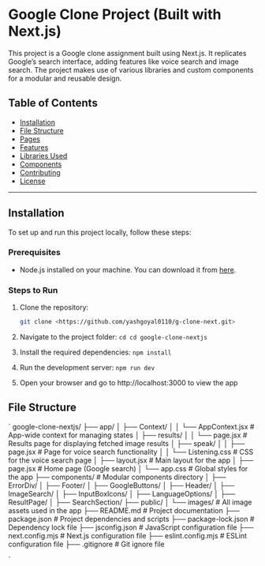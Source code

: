 # Google Clone Project (Built with Next.js)

This project is a Google clone assignment built using Next.js. It replicates Google’s search interface, adding features like voice search and image search. The project makes use of various libraries and custom components for a modular and reusable design.

## Table of Contents
- [Installation](#installation)
- [File Structure](#file-structure)
- [Pages](#pages)
- [Features](#features)
- [Libraries Used](#libraries-used)
- [Components](#components)
- [Contributing](#contributing)
- [License](#license)

---

## Installation

To set up and run this project locally, follow these steps:

### Prerequisites
- Node.js installed on your machine. You can download it from [here](https://nodejs.org/).

### Steps to Run

1. Clone the repository:
   ```bash
   git clone <https://github.com/yashgoyal0110/g-clone-next.git>

2. Navigate to the project folder:
    `cd cd google-clone-nextjs`

3. Install the required dependencies:
    `npm install`

4. Run the development server:
    `npm run dev`

5. Open your browser and go to http://localhost:3000 to view the app


## File Structure

`
google-clone-nextjs/
├── app/
│   ├── Context/
│   │   └── AppContext.jsx          # App-wide context for managing states
│   ├── results/
│   │   └── page.jsx                # Results page for displaying fetched image results
│   ├── speak/
│   │   ├── page.jsx                # Page for voice search functionality
│   │   └── Listening.css           # CSS for the voice search page
│   ├── layout.jsx                  # Main layout for the app
│   ├── page.jsx                    # Home page (Google search)
│   └── app.css                     # Global styles for the app
├── components/                     # Modular components directory
│   ├── ErrorDiv/
│   ├── Footer/
│   ├── GoogleButtons/
│   ├── Header/
│   ├── ImageSearch/
│   ├── InputBoxIcons/
│   ├── LanguageOptions/
│   ├── ResultPage/
│   ├── SearchSection/
├── public/
│   └── images/                     # All image assets used in the app
├── README.md                       # Project documentation
├── package.json                    # Project dependencies and scripts
├── package-lock.json               # Dependency lock file
├── jsconfig.json                   # JavaScript configuration file
├── next.config.mjs                 # Next.js configuration file
├── eslint.config.mjs               # ESLint configuration file
├── .gitignore                      # Git ignore file

`